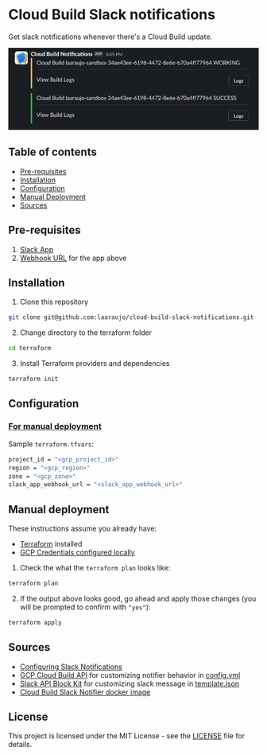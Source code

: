 # Cloud Build Slack notifications

Get slack notifications whenever there's a Cloud Build update.

![resulting notifications](./docs/slack_notifications.png)


## Table of contents

* [Pre-requisites](#pre-requisites)
* [Installation](#installation)
* [Configuration](#configuration)
* [Manual Deployment](#manual-deployment)
* [Sources](#sources)

## Pre-requisites

1. [Slack App](https://api.slack.com/apps)
2. [Webhook URL](https://api.slack.com/messaging/webhooks) for the app above


## Installation

1. Clone this repository
```sh
git clone git@github.com:laaraujo/cloud-build-slack-notifications.git
```

2. Change directory to the terraform folder
```sh
cd terraform
```

3. Install Terraform providers and dependencies
```sh
terraform init
```


## Configuration

### [For manual deployment](#manual-deployment)
Sample `terraform.tfvars`:
```sh
project_id = "<gcp_project_id>"
region = "<gcp_region>"
zone = "<gcp_zone>"
slack_app_webhook_url = "<slack_app_webhook_url>"
```


## Manual deployment

These instructions assume you already have:
* [Terraform]() installed
* [GCP Credentials configured locally](https://cloud.google.com/docs/authentication/provide-credentials-adc)

1. Check the what the `terraform plan` looks like:
```sh
terraform plan
```

2. If the output above looks good, go ahead and apply those changes (you will be prompted to confirm with `"yes"`):
```sh
terraform apply
```


## Sources

* [Configuring Slack Notifications](https://cloud.google.com/build/docs/configuring-notifications/configure-slack)
* [GCP Cloud Build API](https://cloud.google.com/build/docs/api/reference/rest/v1/projects.builds) for customizing notifier behavior in [config.yml](./files/config.yml)
* [Slack API Block Kit](https://api.slack.com/block-kit) for customizing slack message in [template.json](./files/template.json)
* [Cloud Build Slack Notifier docker image](https://github.com/GoogleCloudPlatform/cloud-build-notifiers/tree/master/slack)


## License

This project is licensed under the MIT License - see the [LICENSE](LICENSE) file for details.
